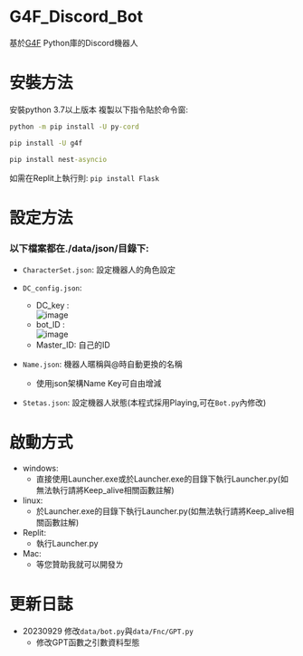 # G4F_Discord_Bot
基於<a href="https://pypi.org/project/gpt4free/0.0.2.6/">G4F</a> Python庫的Discord機器人

# 安裝方法
安裝python 3.7以上版本
複製以下指令貼於命令窗:
```cmd
python -m pip install -U py-cord

pip install -U g4f

pip install nest-asyncio
```
如需在Replit上執行則:
`pip install Flask`

# 設定方法
### 以下檔案都在./data/json/目錄下:

- `CharacterSet.json`: 設定機器人的角色設定

- `DC_config.json`:
  - DC_key :<br>
  ![image](https://github.com/LilyRasPi0502/G4F_Discord_Bot/assets/115215163/45a4f069-73dc-48f1-8f73-979c81f67f77)
  - bot_ID :<br>
  ![image](https://github.com/LilyRasPi0502/G4F_Discord_Bot/assets/115215163/99d63831-3b17-452f-838c-8c3088d8a33c)
  - Master_ID: 自己的ID

- `Name.json`: 機器人暱稱與@時自動更換的名稱
  - 使用json架構Name Key可自由增減

- `Stetas.json`: 設定機器人狀態(本程式採用Playing,可在`Bot.py`內修改)

# 啟動方式
- windows:
  - 直接使用Launcher.exe或於Launcher.exe的目錄下執行Launcher.py(如無法執行請將Keep_alive相關函數註解)
- linux:
  - 於Launcher.exe的目錄下執行Launcher.py(如無法執行請將Keep_alive相關函數註解)
- Replit:
  - 執行Launcher.py
- Mac:
  - 等您贊助我就可以開發ㄌ

# 更新日誌
- 20230929 修改`data/bot.py`與`data/Fnc/GPT.py`
  - 修改GPT函數之引數資料型態
